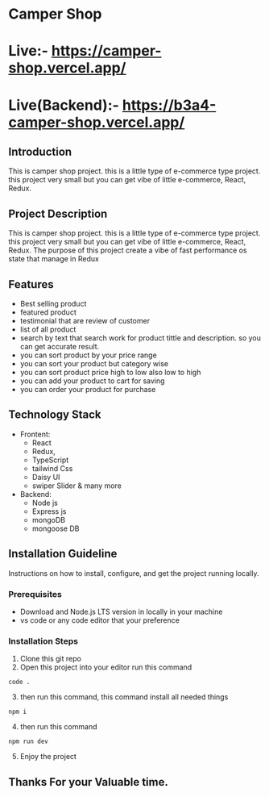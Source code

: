 # Camper Shop

# Live:- https://camper-shop.vercel.app/

# Live(Backend):- https://b3a4-camper-shop.vercel.app/

## Introduction

This is camper shop project. this is a little type of e-commerce type project. this project very small but you can get vibe of little e-commerce, React, Redux.

## Project Description

This is camper shop project. this is a little type of e-commerce type project. this project very small but you can get vibe of little e-commerce, React, Redux. The purpose of this project create a vibe of fast performance os state that manage in Redux

## Features

- Best selling product
- featured product
- testimonial that are review of customer
- list of all product
- search by text that search work for product tittle and description. so you can get accurate result.
- you can sort product by your price range
- you can sort your product but category wise
- you can sort product price high to low also low to high
- you can add your product to cart for saving
- you can order your product for purchase

## Technology Stack

- Frontent:
  - React
  - Redux,
  - TypeScript
  - tailwind Css
  - Daisy UI
  - swiper Slider & many more
- Backend:
  - Node js
  - Express js
  - mongoDB
  - mongoose DB

## Installation Guideline

Instructions on how to install, configure, and get the project running locally.

### Prerequisites

- Download and Node.js LTS version in locally in your machine
- vs code or any code editor that your preference

### Installation Steps

1. Clone this git repo
2. Open this project into your editor run this command

```tsc
code .
```

3. then run this command, this command install all needed things

```tsc
npm i
```

4. then run this command

```tsc
npm run dev
```

5. Enjoy the project

## Thanks For your Valuable time.
